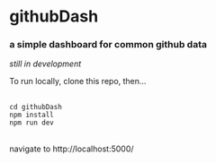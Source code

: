 # githubDash
### a simple dashboard for common github data

*still in development*

To run locally, clone this repo, then...   
&nbsp;  
```
cd githubDash
npm install
npm run dev
```  
&nbsp;  
navigate to http://localhost:5000/